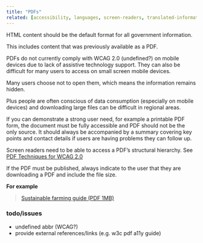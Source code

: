 ```yaml
---
title: "PDFs"
related: [accessibility, languages, screen-readers, translated-information]
---
```


HTML content should be the default format for all government information.

This includes content that was previously available as a PDF.

PDFs do not currently comply with WCAG 2.0 (undefined?) on mobile devices due to lack of assistive technology support. They can also be difficult for many users to access on small screen mobile devices.

Many users choose not to open them, which means the information remains hidden.

Plus people are often conscious of data consumption (especially on mobile devices) and downloading large files can be difficult in regional areas.

If you can demonstrate a strong user need, for example a printable PDF form, the document must be fully accessible and PDF should not be the only source. It should always be accompanied by a summary covering key points and contact details if users are having problems they can follow up.

Screen readers need to be able to access a PDF’s structural hierarchy. See [PDF Techniques for WCAG 2.0](https://www.w3.org/TR/WCAG20-TECHS/pdf.html "PDF Techniques for WCAG 2.0")

If the PDF must be published, always indicate to the user that they are downloading a PDF and include the file size.

**For example**

> [Sustainable farming guide (PDF 1MB)](#)

### todo/issues

- undefined abbr (WCAG?)
- provide external references/links (e.g. w3c pdf a11y guide)
